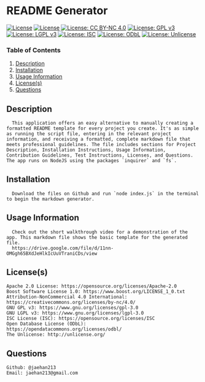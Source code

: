 # README Generator
[![License](https://img.shields.io/badge/License-Apache_2.0-blue.svg)](https://opensource.org/licenses/Apache-2.0)
[![License](https://img.shields.io/badge/License-Boost_1.0-lightblue.svg)](https://www.boost.org/LICENSE_1_0.txt)
[![License: CC BY-NC 4.0](https://img.shields.io/badge/License-CC_BY--NC_4.0-lightgrey.svg)](https://creativecommons.org/licenses/by-nc/4.0/)
[![License: GPL v3](https://img.shields.io/badge/License-GPLv3-blue.svg)](https://www.gnu.org/licenses/gpl-3.0)
[![License: LGPL v3](https://img.shields.io/badge/License-LGPL_v3-blue.svg)](https://www.gnu.org/licenses/lgpl-3.0)
[![License: ISC](https://img.shields.io/badge/License-ISC-blue.svg)](https://opensource.org/licenses/ISC)
[![License: ODbL](https://img.shields.io/badge/License-ODbL-brightgreen.svg)](https://opendatacommons.org/licenses/odbl/)
[![License: Unlicense](https://img.shields.io/badge/license-Unlicense-blue.svg)](http://unlicense.org/)


### Table of Contents
1. [Description](#description)
2. [Installation](#installation)
3. [Usage Information](#usage)
4. [License(s)](#license)
5. [Questions](#question)

## Description <a name="description"></a>
      This application offers an easy alternative to manually creating a formatted README template for every project you create. It's as simple as running the script file, entering in the relevant project information, and receiving a formatted, complete markdown file that meets professional guidelines. The file includes sections for Project Description, Installation Instructions, Usage Information, Contribution Guidelines, Test Instructions, Licenses, and Questions. The app runs on NodeJS using the packages `inquirer` and `fs`.

## Installation <a name="installation"></a>
      Download the files on Github and run `node index.js` in the terminal to begin the markdown generator.

## Usage Information<a name="usage"></a>
      Check out the short walkthrough video for a demonstration of the app. This markdown file shows the basic template for the generated file. 
      https://drive.google.com/file/d/11nn-OMGgh65BXdJeHlkIcUuVTraniCDs/view

## License(s) <a name="license"></a>
	Apache 2.0 License: https://opensource.org/licenses/Apache-2.0
	Boost Software License 1.0: https://www.boost.org/LICENSE_1_0.txt
	Attribution-NonCommercial 4.0 International: https://creativecommons.org/licenses/by-nc/4.0/
	GNU GPL v3: https://www.gnu.org/licenses/gpl-3.0
	GNU LGPL v3: https://www.gnu.org/licenses/lgpl-3.0
	ISC License (ISC): https://opensource.org/licenses/ISC
	Open Database License (ODbL): https://opendatacommons.org/licenses/odbl/
	The Unlicense: http://unlicense.org/

## Questions <a name="question"></a>
	Github: @jaehan213
	Email: jaehan213@gmail.com
